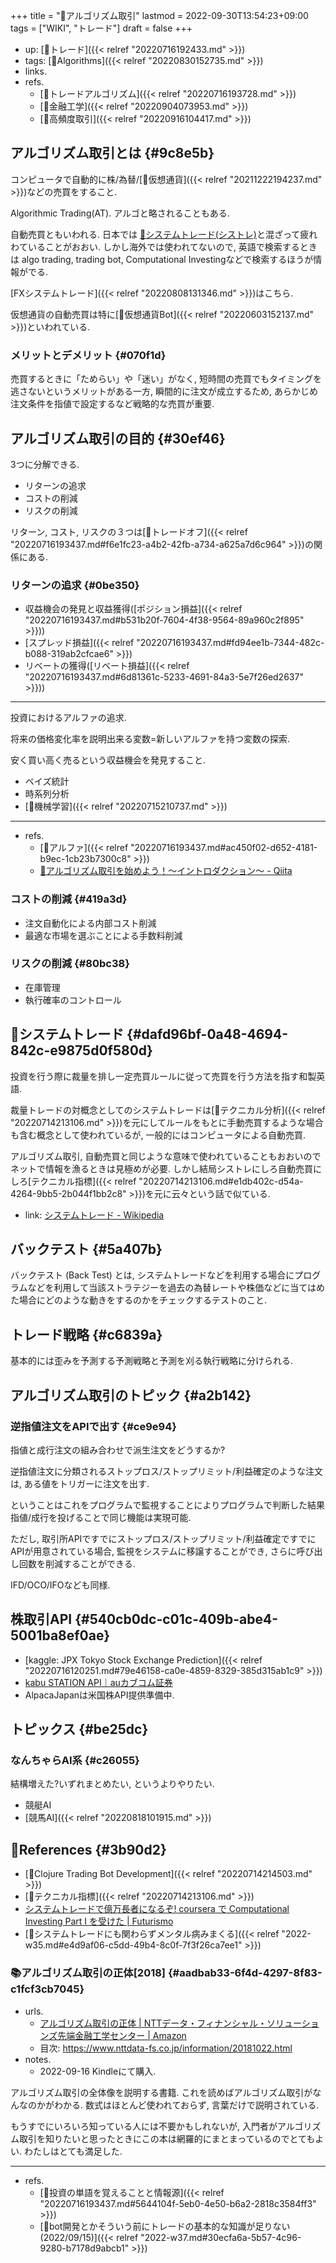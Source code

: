 +++
title = "📝アルゴリズム取引"
lastmod = 2022-09-30T13:54:23+09:00
tags = ["WIKI", "トレード"]
draft = false
+++

-   up: [📝トレード]({{< relref "20220716192433.md" >}})
-   tags: [🔖Algorithms]({{< relref "20220830152735.md" >}})
-   links.
-   refs.
    -   [📝トレードアルゴリズム]({{< relref "20220716193728.md" >}})
    -   [📝金融工学]({{< relref "20220904073953.md" >}})
    -   [📝高頻度取引]({{< relref "20220916104417.md" >}})


## アルゴリズム取引とは {#9c8e5b}

コンピュータで自動的に株/為替/[📝仮想通貨]({{< relref "20211222194237.md" >}})などの売買をすること.

Algorithmic Trading(AT). アルゴと略されることもある.

自動売買ともいわれる. 日本では [📝システムトレード(シストレ)](#dafd96bf-0a48-4694-842c-e9875d0f580d)と混ざって疲れわていることがおおい. しかし海外では使われてないので, 英語で検索するときは algo trading, trading bot, Computational Investingなどで検索するほうが情報がでる.

[FXシステムトレード]({{< relref "20220808131346.md" >}})はこちら.

仮想通貨の自動売買は特に[📝仮想通貨Bot]({{< relref "20220603152137.md" >}})といわれている.


### メリットとデメリット {#070f1d}

売買するときに「ためらい」や「迷い」がなく, 短時間の売買でもタイミングを逃さないというメリットがある一方, 瞬間的に注文が成立するため, あらかじめ注文条件を指値で設定するなど戦略的な売買が重要.


## アルゴリズム取引の目的 {#30ef46}

3つに分解できる.

-   リターンの追求
-   コストの削減
-   リスクの削減

リターン, コスト, リスクの３つは[📝トレードオフ]({{< relref "20220716193437.md#f6e1fc23-a4b2-42fb-a734-a625a7d6c964" >}})の関係にある.


### リターンの追求 {#0be350}

-   収益機会の発見と収益獲得([ポジション損益]({{< relref "20220716193437.md#b531b20f-7604-4f38-9564-89a960c2f895" >}}))
-   [スプレッド損益]({{< relref "20220716193437.md#fd94ee1b-7344-482c-b088-319ab2cfcae6" >}})
-   リベートの獲得([リベート損益]({{< relref "20220716193437.md#6d81361c-5233-4691-84a3-5e7f26ed2637" >}}))

---

投資におけるアルファの追求.

将来の価格変化率を説明出来る変数=新しいアルファを持つ変数の探索.

安く買い高く売るという収益機会を発見すること.

-   ベイズ統計
-   時系列分析
-   [📝機械学習]({{< relref "20220715210737.md" >}})

---

-   refs.
    -   [📝アルファ]({{< relref "20220716193437.md#ac450f02-d652-4181-b9ec-1cb23b7300c8" >}})
    -   [🔗アルゴリズム取引を始めよう！～イントロダクション～ - Qiita](https://qiita.com/kanawoinvest/items/25f79813bb38c79db08b)


### コストの削減 {#419a3d}

-   注文自動化による内部コスト削減
-   最適な市場を選ぶことによる手数料削減


### リスクの削減 {#80bc38}

-   在庫管理
-   執行確率のコントロール


## 📝システムトレード {#dafd96bf-0a48-4694-842c-e9875d0f580d}

投資を行う際に裁量を排し一定売買ルールに従って売買を行う方法を指す和製英語.

裁量トレードの対概念としてのシステムトレードは[📝テクニカル分析]({{< relref "20220714213106.md" >}})を元にしてルールをもとに手動売買するような場合も含む概念として使われているが, 一般的にはコンピュータによる自動売買.

アルゴリズム取引, 自動売買と同じような意味で使われていることもおおいのでネットで情報を漁るときは見極めが必要. しかし結局シストレにしろ自動売買にしろ[テクニカル指標]({{< relref "20220714213106.md#e1db402c-d54a-4264-9bb5-2b044f1bb2c8" >}})を元に云々という話で似ている.

-   link: [システムトレード - Wikipedia](https://ja.wikipedia.org/wiki/%E3%82%B7%E3%82%B9%E3%83%86%E3%83%A0%E3%83%88%E3%83%AC%E3%83%BC%E3%83%89)


## バックテスト {#5a407b}

バックテスト (Back Test) とは, システムトレードなどを利用する場合にプログラムなどを利用して当該ストラテジーを過去の為替レートや株価などに当てはめた場合にどのような動きをするのかをチェックするテストのこと.


## トレード戦略 {#c6839a}

基本的には歪みを予測する予測戦略と予測を刈る執行戦略に分けられる.


## アルゴリズム取引のトピック {#a2b142}


### 逆指値注文をAPIで出す {#ce9e94}

指値と成行注文の組み合わせで派生注文をどうするか?

逆指値注文に分類されるストップロス/ストップリミット/利益確定のような注文は, ある値をトリガーに注文を出す.

ということはこれをプログラムで監視することによりプログラムで判断した結果指値/成行を投げることで同じ機能は実現可能.

ただし, 取引所APIですでにストップロス/ストップリミット/利益確定ですでにAPIが用意されている場合, 監視をシステムに移譲することができ, さらに呼び出し回数を削減することができる.

IFD/OCO/IFOなども同様.


## 株取引API {#540cb0dc-c01c-409b-abe4-5001ba8ef0ae}

-   [kaggle: JPX Tokyo Stock Exchange Prediction]({{< relref "20220716120251.md#79e46158-ca0e-4859-8329-385d315ab1c9" >}})
-   [kabu STATION API｜auカブコム証券](https://kabu.com/company/lp/lp90.html)
-   AlpacaJapanは米国株API提供準備中.


## トピックス {#be25dc}


### なんちゃらAI系 {#c26055}

結構増えた?いずれまとめたい, というよりやりたい.

-   競艇AI
-   [競馬AI]({{< relref "20220818101915.md" >}})


## 🔗References {#3b90d2}

-   [📝Clojure Trading Bot Development]({{< relref "20220714214503.md" >}})
-   [📝テクニカル指標]({{< relref "20220714213106.md" >}})
-   [システムトレードで億万長者になるぞ! coursera で Computational Investing Part I を受けた | Futurismo](https://futurismo.biz/archives/2678/#%e3%82%a2%e3%83%ab%e3%82%b4%e3%83%aa%e3%82%ba%e3%83%a0%e5%8f%96%e5%bc%95)
-   [💭システムトレードにも関わらずメンタル病みまくる]({{< relref "2022-w35.md#e4d9af06-c5dd-49b4-8c0f-7f3f26ca7ee1" >}})


### 📚アルゴリズム取引の正体[2018] {#aadbab33-6f4d-4297-8f83-c1fcf3cb7045}

-   urls.
    -   [アルゴリズム取引の正体 | NTTデータ・フィナンシャル・ソリューションズ先端金融工学センター | Amazon](https://www.amazon.co.jp/dp/B07L67229W)
    -   目次: <https://www.nttdata-fs.co.jp/information/20181022.html>
-   notes.
    -   2022-09-16 Kindleにて購入.

アルゴリズム取引の全体像を説明する書籍. これを読めばアルゴリズム取引がなんなのかがわかる. 数式はほとんど使われておらず, 言葉だけで説明されている.

もうすでにいろいろ知っている人には不要かもしれないが, 入門者がアルゴリズム取引を知りたいと思ったときにこの本は網羅的にまとまっているのでとてもよい. わたしはとても満足した.

---

-   refs.
    -   [🤔投資の単語を覚えることと情報源]({{< relref "20220716193437.md#5644104f-5eb0-4e50-b6a2-2818c3584ff3" >}})
    -   [💭bot開発とかそういう前にトレードの基本的な知識が足りない(2022/09/15)]({{< relref "2022-w37.md#30ecfa6a-5b57-4c96-9280-b7178d9abcb1" >}})

